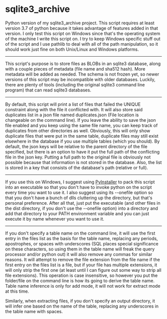 # sqlite3_archive

Python version of my sqlite3_archive project. This script requires at least version 3.7 of python because it takes advantage of features added in that version. I only test this script on Windows since that's the operating system of the machine I write this script on. I try to keep Windows specific stuff out of the script and I use pathlib to deal with all of the path manipulation, so it should work just fine on both Unix/Linux and Windows platforms.

---

This script's purpose is to store files as BLOBs in an sqlite3 database, along with a couple pieces of metadata (file name and sha512 hash). More metadata will be added as needed. The schema is not frozen yet, so newer versions of this script may be incompatible with older databases. Luckily, there are plenty of tools (including the original sqlite3 command line program) that can read sqlite3 databases.

---

By default, this script will print a list of files that failed the UNIQUE constraint along with the file it conflicted with. It will also store said duplicates list in a json file named duplicates.json (File location is changeable on the command line). If you leave the ability to save the json file enabled and you keep using the same file name, you can keep track of duplicates from other directories as well. Obviously, this will only show duplicate files that were put in the same table, duplicate files may still exist elsewhere in the database if you use multiple tables (which you should). By default, the json keys will be relative to the parent directory of the file specified, but there is an option to have it put the full path of the conflicting file in the json key. Putting a full path to the original file is obviously not possible because that information is not stored in the database. Also, the list is stored in a key that consists of the database's path (relative or full).

---

If you use this on Windows, I suggest using [PyInstaller](https://pypi.org/project/PyInstaller/) to pack this script into an executable so that you don't have to invoke python on the script every time you want to use it. I also suggest using its --onefile option so that you don't have a bunch of dlls cluttering up the directory, but that's personal preference. After all that, just put the executable (and other files in the dist directory, if you don't use the --onefile option) into a directory and add that directory to your PATH environment variable and you can just execute it by name whenever you want to use it.

---

If you don't specify a table name on the command line, it will use the first entry in the files list as the basis for the table name, replacing any periods, apostrophes, or spaces with underscores (SQL places special significance on these characters, so using them in the table name will freak the query processor and/or python out) it will also remove any commas for similar reasons. It will attempt to remove the file extension from the file name if the first entry on the files list is a file, but if your file has multiple extensions, it will only strip the first one (at least until I can figure out some way to strip all file extensions). This operation is case insensitive, so however you put the folder/file on the command line is how its going to derive the table name. Table name inference is only for add mode, it will not work for extract mode at this time.

Similarly, when extracting files, if you don't specify an output directory, it will infer one based on the name of the table, replacing any underscores in the table name with spaces.
